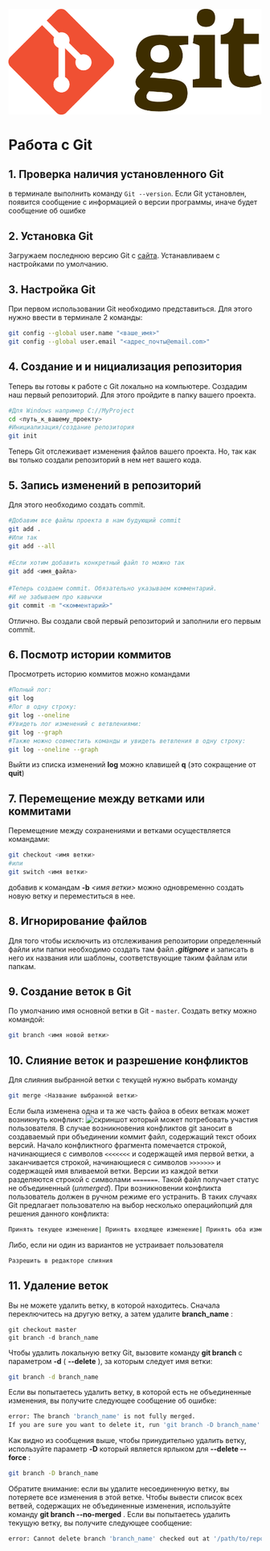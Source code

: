 ![logo](Git-Logo-2Color.png)
# Работа с Git
## 1. Проверка наличия установленного Git
в терминале выполнить команду `Git --version`. Если Git установлен, появится сообщение с информацией о версии программы, иначе будет сообщение об ошибке
## 2. Установка Git
Загружаем последнюю версию Git с [сайта](https://git-scm.com/downloads). Устанавливаем с настройками по умолчанию.
## 3. Настройка Git
При первом использовании Git необходимо представиться. Для этого нужно ввести в терминале 2 команды:
```Bash
git config --global user.name "<ваше_имя>"
git config --global user.email "<адрес_почты@email.com>"
```
## 4. Создание и и нициализация репозитория
Теперь вы готовы к работе с Git локально на компьютере.
Создадим наш первый репозиторий. Для этого пройдите в папку вашего проекта.
```Bash 
#Для Windows например С://MyProject
cd <путь_к_вашему_проекту>
#Инициализация/создание репозитория
git init
```
Теперь Git отслеживает изменения файлов вашего проекта. Но, так как вы только создали репозиторий в нем нет вашего кода.
## 5. Запись изменений в репозиторий
Для этого необходимо создать commit.
```Bash 
#Добавим все файлы проекта в нам будующий commit
git add .
#Или так
git add --all

#Если хотим добавить конкретный файл то можно так
git add <имя_файла> 

#Теперь создаем commit. Обязательно указываем комментарий.
#И не забываем про кавычки
git commit -m "<комментарий>"
```
Отлично. Вы создали свой первый репозиторий и заполнили его первым commit.
## 6. Посмотр истории коммитов
Просмотреть историю коммитов можно командами
```BASH
#Полный лог:
git log
#Лог в одну строку:
git log --oneline
#Увидеть лог изменений с ветвлениями:
git log --graph
#Также можно совместить команды и увидеть ветвления в одну строку:
git log --oneline --graph
```
Выйти из списка изменений **log** можно клавишей **q** (это сокращение от **quit**)
## 7. Перемещение между ветками или коммитами
Перемещение между сохранениями и ветками осуществляется командами:
```BASH
git checkout <имя ветки>
#или
git switch <имя ветки>
```
добавив к командам **-b** *<имя ветки>* можно одновременно создать новую ветку и переместиться в нее.
## 8. Игнорирование файлов
Для того чтобы исключить из отслеживания репозитории определенный файли или папки необходимо создать там файл ***.gitignore*** и записать в него их названия или шаблоны, соответствующие таким файлам или папкам.
## 9. Создание веток в Git 
По умолчанию имя основной ветки в Git - 
`master`. Создать ветку можно командой:
```Bash
git branch <имя новой ветки>
```
## 10. Слияние веток и разрешение конфликтов
Для слияния выбранной ветки с текущей нужно выбрать команду 
```BASH
git merge <Название выбранной ветки>
```
Если была изменена одна и та же часть файоа в обеих веткаж может возникнуть конфликт:
![скриншот](Conflict_for_merge.png) который может потребовать участия пользователя.
В случае возникновения конфликтов git заносит в создаваемый при объединении коммит файл, содержащий текст обоих версий. Начало конфликтного фрагмента помечается строкой, начинающиеся с символов `<<<<<<<` и содержащей имя первой ветки, а заканчивается строкой, начинающиеся с символов `>>>>>>>` и содержащей имя вливаемой ветки. Версии из каждой ветки разделяются строкой с символами `=======`. Такой файл получает статус не объединенный (_unmerged_).
При возникновении конфликта пользователь должен в ручном режиме его устранить. В таких случаях Git предлагает пользователю на выбор несколько операцийопций для решения данного конфликта:
```BASH
Принять текущее изменение| Принять входящее изменение| Принять оба изменения| Сравнить изменения
```
Либо, если ни один из вариантов не устраивает пользователя
```BASH
Разрешить в редакторе слияния
```

## 11. Удаление веток
Вы не можете удалить ветку, в которой находитесь. Сначала переключитесь на другую ветку, а затем удалите **branch_name** :
```
git checkout master
git branch -d branch_name
```

Чтобы удалить локальную ветку Git, вызовите команду **git branch** с параметром **-d** ( **--delete** ), за которым следует имя ветки:
```BASH
git branch -d branch_name
```
Если вы попытаетесь удалить ветку, в которой есть не объединенные изменения, вы получите следующее сообщение об ошибке:
```BASH
error: The branch 'branch_name' is not fully merged.
If you are sure you want to delete it, run 'git branch -D branch_name'.
```
Как видно из сообщения выше, чтобы принудительно удалить ветку, используйте параметр **-D** который является ярлыком для **--delete --force** :
```bash
git branch -D branch_name
```
Обратите внимание: если вы удалите несоединенную ветку, вы потеряете все изменения в этой ветке.
Чтобы вывести список всех ветвей, содержащих не объединенные изменения, используйте команду **git branch --no-merged** .
Если вы попытаетесь удалить текущую ветку, вы получите следующее сообщение:
```BASH
error: Cannot delete branch 'branch_name' checked out at '/path/to/repository'
```
